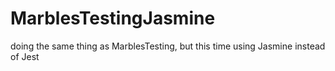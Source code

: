 # MarblesTestingJasmine
doing the same thing as MarblesTesting, but this time using Jasmine instead of Jest
